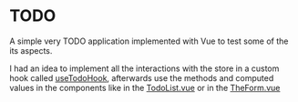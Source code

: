 # TODO

A simple very TODO application implemented with Vue to test some of the its aspects.

I had an idea to implement all the interactions with the store in a custom hook called [useTodoHook](./src/hooks/todoStore.js), afterwards use the methods and computed values in the components like in the [TodoList.vue](./src/components/TodoList.vue#L17) or in the [TheForm.vue](./src/components/TheForm.vue#L13)
